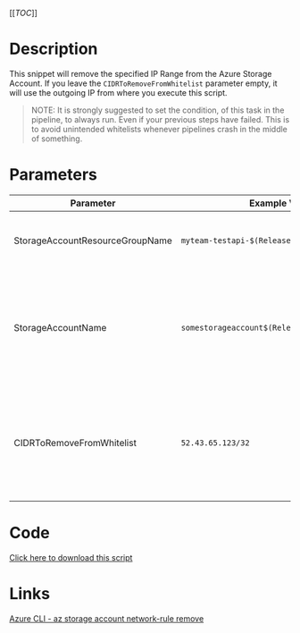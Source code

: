 [[_TOC_]]

# Description
This snippet will remove the specified IP Range from the Azure Storage Account. If you leave the `CIDRToRemoveFromWhitelist` parameter empty, it will use the outgoing IP from where you execute this script.

> NOTE: It is strongly suggested to set the condition, of this task in the pipeline, to always run. Even if your previous steps have failed. This is to avoid unintended whitelists whenever pipelines crash in the middle of something.

# Parameters
| Parameter | Example Value | Description |
|--|--|--|
| StorageAccountResourceGroupName | `myteam-testapi-$(Release.EnvironmentName)` | The name of the resource group the Storage Account is in. |
| StorageAccountName | `somestorageaccount$(Release.EnvironmentName)` | The name for the Storage Account resource. This name is restricted to alphanumerical characters without hyphens etc. |
| CIDRToRemoveFromWhitelist | `52.43.65.123/32` | The IP range, to remove the whitelist for, in [CIDR notation](https://en.wikipedia.org/wiki/Classless_Inter-Domain_Routing#CIDR_notation). Leave this field empty to use the outgoing IP from where you execute this script. |

# Code
[Click here to download this script](../../../../src/Storage-Accounts/Remove-IP-Whitelist-from-StorageAccount.ps1)

# Links

[Azure CLI - az storage account network-rule remove](https://docs.microsoft.com/en-us/cli/azure/storage/account/network-rule?view=azure-cli-latest#az_storage_account_network_rule_remove)